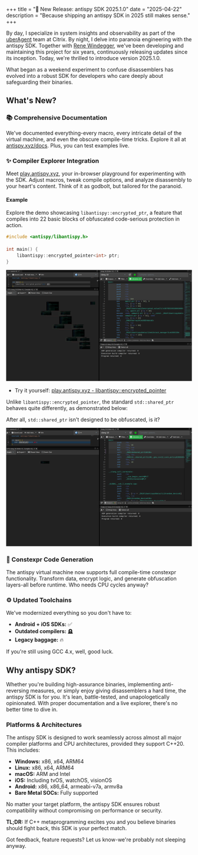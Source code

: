 +++
title = "🚀 New Release: antispy SDK 2025.1.0"
date = "2025-04-22"
description = "Because shipping an antispy SDK in 2025 still makes sense."
+++

By day, I specialize in system insights and observability as part of the [uberAgent](https://uberagent.com) team at Citrix. By night, I delve into paranoia engineering with the antispy SDK. Together with [Rene Windegger](https://www.windegger.wtf/), we've been developing and maintaining this project for six years, continuously releasing updates since its inception. Today, we're thrilled to introduce version 2025.1.0.

What began as a weekend experiment to confuse disassemblers has evolved into a robust SDK for developers who care deeply about safeguarding their binaries.

## What's New?

### 📚 Comprehensive Documentation
We've documented everything-every macro, every intricate detail of the virtual machine, and even the obscure compile-time tricks. Explore it all at [antispy.xyz/docs](https://antispy.xyz/docs). Plus, you can test examples live.

### ✨ Compiler Explorer Integration
Meet [play.antispy.xyz](https://play.antispy.xyz), your in-browser playground for experimenting with the SDK. Adjust macros, tweak compile options, and analyze disassembly to your heart's content. Think of it as godbolt, but tailored for the paranoid.
#### Example

Explore the demo showcasing `libantispy::encrypted_ptr`, a feature that compiles into 22 basic blocks of obfuscated code-serious protection in action.

```cpp
#include <antispy/libantispy.h>

int main() {
    libantispy::encrypted_pointer<int> ptr;
}
```

![Demo 1](/casts/2025-04-22-antispy-sdk-release-demo1.png)

- Try it yourself: [play.antispy.xyz - libantispy::encrypted_pointer](https://play.antispy.xyz/z/E3dh9aPr93zcfjMoW5oazMfnr9o5KxEqYGabEsY8vb46fzrj1fr1)

Unlike `libantispy::encrypted_pointer`, the standard `std::shared_ptr` behaves quite differently, as demonstrated below:

After all, `std::shared_ptr` isn't designed to be obfuscated, is it?

![Demo 2](/casts/2025-04-22-antispy-sdk-release-demo2.png)

### 🧠 Constexpr Code Generation
The antispy virtual machine now supports full compile-time constexpr functionality. Transform data, encrypt logic, and generate obfuscation layers-all before runtime. Who needs CPU cycles anyway?

### ⚙️ Updated Toolchains
We've modernized everything so you don't have to:
- **Android + iOS SDKs:** ✅
- **Outdated compilers:** 🪦
- **Legacy baggage:** 🔥

If you're still using GCC 4.x, well, good luck.

## Why antispy SDK?

Whether you're building high-assurance binaries, implementing anti-reversing measures, or simply enjoy giving disassemblers a hard time, the antispy SDK is for you. It's lean, battle-tested, and unapologetically opinionated. With proper documentation and a live explorer, there's no better time to dive in.

### Platforms & Architectures

The antispy SDK is designed to work seamlessly across almost all major compiler platforms and CPU architectures, provided they support C++20. This includes:

- **Windows:** x86, x64, ARM64
- **Linux:** x86, x64, ARM64
- **macOS:** ARM and Intel
- **iOS:** Including tvOS, watchOS, visionOS
- **Android:** x86, x86_64, armeabi-v7a, armv8a
- **Bare Metal SOCs:** Fully supported

No matter your target platform, the antispy SDK ensures robust compatibility without compromising on performance or security.

**TL;DR:** If C++ metaprogramming excites you and you believe binaries should fight back, this SDK is your perfect match.

Got feedback, feature requests? Let us know-we're probably not sleeping anyway.
